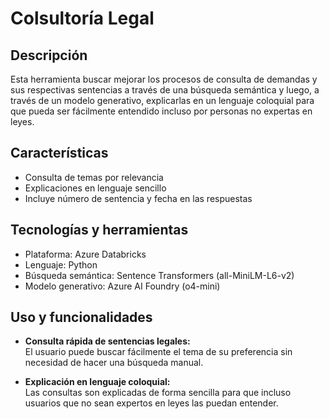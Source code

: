 # Colsultoría Legal

## Descripción
Esta herramienta buscar mejorar los procesos de consulta de demandas y sus respectivas sentencias a través de una búsqueda semántica y luego, a través de un modelo generativo, explicarlas en un lenguaje coloquial para que pueda ser fácilmente entendido incluso por personas no expertas en leyes.


## Características

- Consulta de temas por relevancia
- Explicaciones en lenguaje sencillo
- Incluye número de sentencia y fecha en las respuestas


## Tecnologías y herramientas

- Plataforma: Azure Databricks
- Lenguaje: Python
- Búsqueda semántica: Sentence Transformers (all-MiniLM-L6-v2)
- Modelo generativo: Azure AI Foundry (o4-mini)

## Uso y funcionalidades  

- **Consulta rápida de sentencias legales:**  
  El usuario puede buscar fácilmente el tema de su preferencia sin necesidad de hacer una búsqueda manual.


- **Explicación en lenguaje coloquial:**  
  Las consultas son explicadas de forma sencilla para que incluso usuarios que no sean expertos en leyes las puedan entender.
